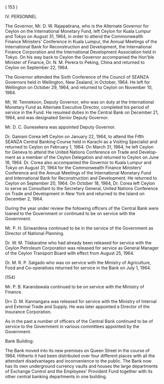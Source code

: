 ( 153 )

IV. PERSONNEL

The Governor, Mr. D. W. Rajapatirana, who is the Alternate Governor for Ceylon on the International Monetary Fund, left Ceylon for Kuala Lumpur and Tokyo on August 31, 1964, in order to attend the Commonwealth Finance Ministers' Conference in Kuala Lumpur, the Annual Meetings of the Inter­national Bank for Reconstruction and Development, the International Finance Corporation and the International Development Association held in Tokyo. On his way back to Ceylon the Governor accompanied the Hon'ble Minister of Finance, Dr. N. M. Perera to Peking, China and returned to Ceylon on Septem­ber 22, 1964.

The Governor attended the Sixth Conference of the Council of SEANZA Governors held in Wellington, New Zealand, in October, 1964. He left for Wellington on October 29, 1964, and returned to Ceylon on November 10, 1964.

Mr, W. Tennekoon, Deputy Governor, who was on duty at the Inter­national Monetary Fund as Alternate Executive Director, completed his period of service in the Fund. He resumed duties in the Central Bank on December 21, 1964, and was designated Senior Deputy Governor.

Mr. D. C. Gunesekera was appointed Deputy Governor.

Dr. Gamani Corea left Ceylon on January 22, 1964, to attend the Fifth SEANZA Central Banking Course held in Karachi as a Visiting Specialist and returned to Ceylon on February 1, 1964. On March 31, 1964, he left Ceylon for Geneva to attend the United Nations Conference on Trade and Develop­ment as a member of the Ceylon Delegation and returned to Ceylon on June 18, 1964. Dr. Corea also accompanied the Governor to Kuala Lumpur and Tokyo on August 31, 1964 for the Commonwealth Finance Ministers' Conference and the Annual Meetings of the International Monetary Fund and International Bank for Reconstruction and Development. He returned to Ceylon on Septem­ber 20, 1964. On October 18, 1964, Dr. Corea left Ceylon to serve as Consul­tant to the Secretary General, United Nations Conference on Trade and Development in New York and returned to the Island on December 2, 1964.

During the year under review the following officers of the Central Bank were loaned to the Government or continued to be on service with the Government.

Mr. P. H. Siriwardena continued to be in the service of the Government as Director of National Planning.

Dr. W. M. Tilakaratne who had already been released for service with the Ceylon Petroleum Corporation was released for service as General Manager of the Ceylon Transport Board with effect from August 25, 1964.

Dr. M. R. P. Salgado who was on service with the Ministry of Agricul­ture, Food and Co-operatives returned for service in the Bank on July 1, 1964.

(154)

Mr. P. B. Karandawala continued to be on service with the Ministry of Finance.

Dr< D. M. Kannangara was released for service with the Ministry of Internal and External Trade and Supply. He was later appointed a Director of the Insurance Corporation.

As in the past a number of officers of the Central Bank continued to be of service to the Government in various committees appointed by the Government.

Bank Building:

The Bank moved into its new premises on Queen Street in the course of 1964. Hitherto it had been distributed over four different places with all the attendant disadvantages and inconvenience to the public. The Bank now has its own underground currency vaults and houses the large departments of Exchange Control and the Employees' Provident Fund together with its other central banking departments in one building.